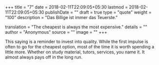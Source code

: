 +++
title        = "7"
date         = 2018-02-11T22:09:05+05:30
lastmod      = 2018-02-11T22:09:05+05:30
publishDate  = ""
draft        = true
type         = "quote"
weight       = "100"
description  = "Das Billige ist immer das Teuerste."

translation  = "The cheapest is always the most expensive."
details      = ""
author       = "Anonymous"
source       = ""
image        = ""
+++

This saying is a reminder to invest into quality. While the first impulse
is often to go for the cheapest option, most of the time it is worth spending
a little more. Whether on study material, tutors, services, you name it.
It almost always pays off in the long run.
